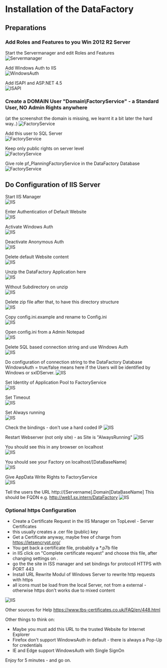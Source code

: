 # Installation of the DataFactory 
## Preparations

### Add Roles and Features to you Win 2012 R2 Server

Start the Servermanager and edit Roles and Features  
![Servermanager](images/1.PNG)


Add Windows Auth to IIS  
![WindowsAuth](images/2.PNG)

Add ISAPI and ASP.NET 4.5  
![ISAPI](images/3.PNG)

### Create a DOMAIN User "Domain\FactoryService" - a Standard User, NO Admin Rights anywhere
(at the screenshot the domain is missing, we learnt it a bit later the hard way..)
![FactoryService](images/3b.PNG)

Add this user to SQL Server  
![FactoryService](images/3c.PNG)

Keep only public rights on server level  
![FactoryService](images/3d.PNG)

Give role pf_PlanningFactoryService in the DataFactory Database  
![FactoryService](images/3e.PNG)

## Do Configuration of IIS Server

Start IIS Manager  
![IIS](images/4.PNG)

Enter Authentication of Default Website  
![IIS](images/5.PNG)

Activate Windows Auth  
![IIS](images/6.PNG)

Deactivate Anonymous Auth  
![IIS](images/7.PNG)

Delete default Website content  
![IIS](images/8.PNG)

Unzip the DataFactory Application here  
![IIS](images/9.PNG)

Without Subdirectory on unzip  
![IIS](images/10.PNG)

Delete zip file after that, to have this directory structure  
![IIS](images/11.PNG)

Copy config.ini.example and rename to Config.ini  
![IIS](images/12.PNG)

Open config.ini from a Admin Notepad  
![IIS](images/12b.PNG)

Delete SQL based connection string and use Windows Auth  
![IIS](images/13.PNG)

Do configuration of connection string to the DataFactory Database  
WindowsAuth = true/false means here if the Users will be identified by Windows or sxIDServer.
![IIS](images/14.PNG)

Set Identity of Application Pool to FactoryService   
![IIS](images/17.PNG)

Set Timeout   
![IIS](images/18.PNG)

Set Always running  
![IIS](images/19.PNG)

Check the bindings - don't use a hard coded IP
![IIS](images/28.PNG)

Restart Webserver (not only site) - as Site is "AlwaysRunning"
![IIS](images/22.PNG)

You should see this in any browser on localhost  
![IIS](images/23.PNG)

You should see your Factory on localhost/[DataBaseName]  
![IIS](images/24.PNG)

Give AppData Write Rights to FactoryService  
![IIS](images/25.PNG)

Tell the users the URL http://[Servername].Domain\[DataBaseName]  This should be FQDN e.g. http://web1.sx.intern/DataFactory
![IIS](images/27.PNG)

### Optional https Configuration

* Create a Certificate Request in the IIS Manager on TopLevel - Server Certificates
* this usually creates a .cer file (public) key
* Get a Certificate anyway, maybe free of charge from https://letsencrypt.org/
* You get back a certificate file, probablly a *.p7b file
* in IIS click on "Complete certificate request" and choose this file, after changing settings on *.*
* go the the site in ISS manager and set bindings for protocoll HTTPS with PORT 443
* Install URL Rewrite Modul of Windows Server to rewrite http requests with https
* all icons must be load from the local Server, not from a external - otherwise https don't works due to mixed content

![IIS](images/IconsHTTPS.PNG)

Other sources for Help
https://www.tbs-certificates.co.uk/FAQ/en/448.html

Other things to think on:  
* Maybe you must add this URL to the trusted Website for Internet Explorer
* Firefox don't support WindowsAuth in default - there is always a Pop-Up for credentials
* IE and Edge support WindowsAuth with Single SignOn


Enjoy for 5 minutes - and go on.
